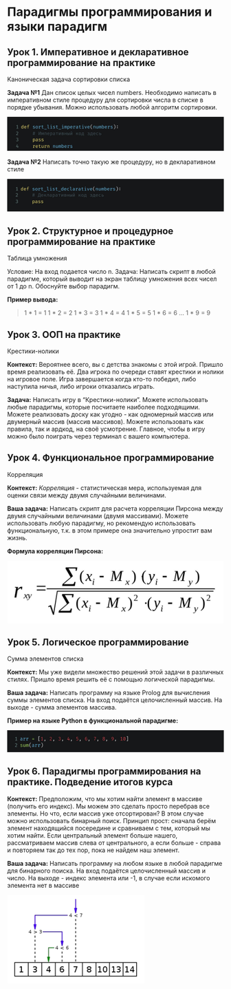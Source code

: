 # Парадигмы программирования и языки парадигм

## Урок 1. Императивное и декларативное программирование на практике ##

Kаноническая задача сортировки списка

**Задача №1**
Дан список целых чисел numbers. Необходимо написать в императивном стиле процедуру для сортировки числа в списке в порядке убывания. Можно использовать любой алгоритм сортировки.

![Изображение](https://github.com/BanShee-new/Programming_paradigms/blob/main/Screenshots/scr_1.png "Императивный стиль")

**Задача №2**
Написать точно такую же процедуру, но в декларативном стиле

![Изображение](https://github.com/BanShee-new/Programming_paradigms/blob/main/Screenshots/scr_2.png "Декларативный стиль")

## Урок 2. Структурное и процедурное программирование на практике ##

Таблица умножения

Условие: На вход подается число n.
Задача: Написать скрипт в любой парадигме, который выводит на экран таблицу умножения всех чисел от 1 до n.
Обоснуйте выбор парадигм.

**Пример вывода:**
> 1 * 1 = 1
> 1 * 2 = 2
> 1 * 3 = 3
> 1 * 4 = 4
> 1 * 5 = 5
> 1 * 6 = 6
> ...
> 1 * 9 = 9

## Урок 3. ООП на практике ##

Крестики-нолики

**Контекст:** Вероятнее всего, вы с детства знакомы с этой игрой. Пришло время реализовать её. Два игрока по очереди ставят крестики и нолики на игровое поле. Игра завершается когда кто-то победил, либо наступила ничья, либо игроки отказались играть.

**Задача:** Написать игру в “Крестики-нолики”. Можете использовать любые парадигмы, которые посчитаете наиболее подходящими. Можете реализовать доску как угодно - как одномерный массив или двумерный массив (массив массивов). Можете использовать как правила, так и 
 ардкод, на своё усмотрение. Главное, чтобы в игру можно было поиграть через терминал с вашего компьютера.

 ## Урок 4. Функциональное программирование ##

Корреляция

**Контекст:** *Корреляция* - статистическая мера, используемая для оценки связи между двумя случайными величинами.

**Ваша задача:** Написать скрипт для расчета корреляции Пирсона между двумя случайными величинами (двумя массивами). Можете использовать любую парадигму, но рекомендую использовать функциональную, т.к. в этом примере она значительно упростит вам жизнь.

**Формула корреляции Пирсона:**

![Изображение](https://github.com/BanShee-new/Programming_paradigms/blob/main/Screenshots/scr_3.png "Формула корреляции Пирсона")

## Урок 5. Логическое программирование ##

Сумма элементов списка

**Контекст:** Мы уже видели множество решений этой задачи в различных стилях. Пришло время решить её с помощью логической парадигмы.

**Ваша задача:** Написать программу на языке Prolog для вычисления суммы элементов списка. На вход подаётся целочисленный массив. На выходе - сумма элементов массива. 

**Пример на языке Python в функциональной парадигме:**

![Изображение](https://github.com/BanShee-new/Programming_paradigms/blob/main/Screenshots/scr_4.png "Функциональная парадигма на языке Python")

## Урок 6. Парадигмы программирования на практике. Подведение итогов курса ##

**Контекст:** Предположим, что мы хотим найти элемент в массиве (получить его индекс). Мы можем это сделать просто перебрав все элементы. Но что, если массив уже отсортирован? В этом случае можно использовать бинарный поиск. Принцип прост: сначала берём элемент находящийся посередине и сравниваем с тем, который мы хотим найти. Если центральный элемент больше нашего, рассматриваем массив слева от центрального, а если больше - справа и повторяем так до тех пор, пока не найдем наш элемент.

**Ваша задача:** Написать программу на любом языке в любой парадигме для бинарного поиска. На вход подаётся целочисленный массив и число. На выходе - индекс элемента или -1, в случае если искомого элемента нет в массиве 

![Изображение](https://github.com/BanShee-new/Programming_paradigms/blob/main/Screenshots/scr_5.png "Бинарный поиск")
